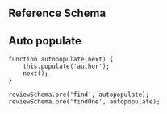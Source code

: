 ## Reference Schema

## Auto populate
```
function autopopulate(next) {
    this.populate('author');
    next();
}

reviewSchema.pre('find', autopopulate);
reviewSchema.pre('findOne', autopopulate);
```